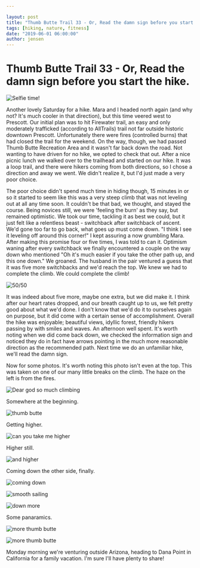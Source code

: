 ```yaml
---

layout: post
title: "Thumb Butte Trail 33 - Or, Read the damn sign before you start the hike."
tags: [hiking, nature, fitness]
date: "2019-06-01 06:00:00"
author: jensen
---
```


# Thumb Butte Trail 33 - Or, Read the damn sign before you start the hike.

![Selfie time!](/images/tb33/thumb_butte_01.JPG)

Another lovely Saturday for a hike. Mara and I headed north again (and why not? It's much cooler in that direction), but this time veered west to Prescott. Our initial plan was to hit Firewater trail, an easy and only moderately trafficked (according to AllTrails) trail not far outside historic downtown Prescott. Unfortunately there were fires (controlled burns) that had closed the trail for the weekend. On the way, though, we had passed Thumb Butte Recreation Area and it wasn't far back down the road. Not wanting to have driven for no hike, we opted to check that out. After a nice picnic lunch we walked over to the trailhead and started on our hike. It was a loop trail, and there were hikers coming from both directions, so I chose a direction and away we went. We didn't realize it, but I'd just made a very poor choice.

The poor choice didn't spend much time in hiding though, 15 minutes in or so it started to seem like this was a very steep climb that was not leveling out at all any time soon. It couldn't be that bad, we thought, and stayed the course. Being novices still, we were 'feeling the burn' as they say, but remained optimistic. We took our time, tackling it as best we could, but it just felt like a relentless beast - switchback after switchback of ascent. We'd gone too far to go back, what goes up must come down. "I think I see it leveling off around this corner!" I kept assuring a now grumbling Mara. After making this promise four or five times, I was told to can it. Optimism waning after every switchback we finally encountered a couple on the way down who mentioned "Oh it's much easier if you take the other path up, and this one down." We groaned. The husband in the pair ventured a guess that it was five more switchbacks and we'd reach the top. We knew we had to complete the climb. We could complete the climb!

![50/50](/images/tb33/thumb_butte_10.png)

It was indeed about five more, maybe one extra, but we did make it. I think after our heart rates dropped, and our breath caught up to us, we felt pretty good about what we'd done. I don't know that we'd do it to ourselves again on purpose, but it did come with a certain sense of accomplishment. Overall the hike was enjoyable; beautiful views, idyllic forest, friendly hikers passing by with smiles and waves. An afternoon well spent. It's worth noting when we did come back down, we checked the information sign and noticed they do in fact have arrows pointing in the much more reasonable direction as the recommended path. Next time we do an unfamiliar hike, we'll read the damn sign.

Now for some photos. It's worth noting this photo isn't even at the top. This was taken on one of our many little breaks on the climb. The haze on the left is from the fires.

![Dear god so much climbing](/images/tb33/thumb_butte_02.jpg)

Somewhere at the beginning.

![thumb butte](/images/tb33/thumb_butte_03.jpg)

Getting higher.

![can you take me higher](/images/tb33/thumb_butte_04.jpg)

Higher still.

![and higher](/images/tb33/thumb_butte_05.jpg)

Coming down the other side, finally.

![coming down](/images/tb33/thumb_butte_06.jpg)

![smooth sailing](/images/tb33/thumb_butte_07.jpg)

![down more](/images/tb33/thumb_butte_08.jpg)

Some panaramics. 

![more thumb butte](/images/tb33/thumb_butte_pan_01.png)

![more thumb butte](/images/tb33/thumb_butte_pan_02.png)

Monday morning we're venturing outside Arizona, heading to Dana Point in California for a family vacation. I'm sure I'll have plenty to share!



